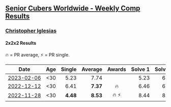 <style>table {white-space: nowrap;}</style>
<link rel="stylesheet" type="text/css" href="/scw-comp/css/flags.css" />

## [Senior Cubers Worldwide - Weekly Comp Results](/scw-comp/results/)
### [Christopher Iglesias](README.md)

#### 2x2x2 Results

<span style="white-space: nowrap;">🔥 = PR average</span>, <span style="white-space: nowrap;">⚡ = PR single</span>.

| Date | Age | Single | Average | Awards | Solve 1 | Solve 2 | Solve 3 | Solve 4 | Solve 5 | Video |
| :--: | :--: | --: | --: | :--: | --: | --: | --: | --: | --: | :-- |
| [2023-02-06](../../results/2023-02-06/222.md) | <30 | 5.23 | 7.74 |  | 5.23 | 6.97 | 7.22 | 9.03 | 9.33 | [Desktop](https://www.facebook.com/events/592410912725072/permalink/601227061843457) / [Mobile](https://m.facebook.com/events/592410912725072?view=permalink&id=601227061843457) |
| [2022-12-12](../../results/2022-12-12/222.md) | <30 | 6.41 | **7.37** | 🔥 | 6.46 | 6.41 | 7.56 | 8.08 | 8.34 | [Desktop](https://www.facebook.com/events/1263750814207978/permalink/1271263433456716) / [Mobile](https://m.facebook.com/events/1263750814207978?view=permalink&id=1271263433456716) |
| [2022-11-28](../../results/2022-11-28/222.md) | <30 | **4.48** | **8.53** | 🔥 ⚡ | 8.44 | 8.06 | 9.09 | 10.20 | **4.48** | [Desktop](https://www.facebook.com/events/1541409726309933/permalink/1551930641924508) / [Mobile](https://m.facebook.com/events/1541409726309933?view=permalink&id=1551930641924508) |


<!-- Global site tag (gtag.js) - Google Analytics -->
<script async src="https://www.googletagmanager.com/gtag/js?id=UA-86348435-3"></script>
<script>window.dataLayer = window.dataLayer || []; function gtag() {dataLayer.push(arguments);} gtag('js', new Date()); gtag('config', 'UA-86348435-3');</script>
